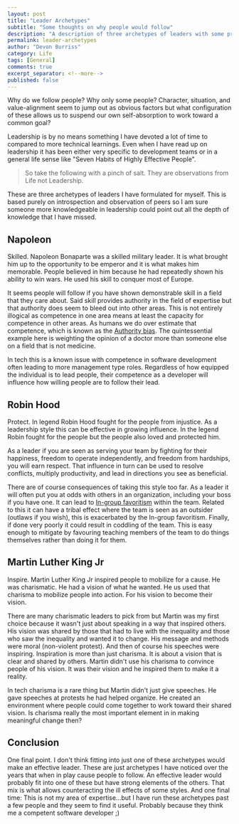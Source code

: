 ```yaml
---
layout: post
title: "Leader Archetypes"
subtitle: "Some thoughts on why people would follow"
description: "A description of three archetypes of leaders with some pros and cons of styles"
permalink: leader-archetypes
author: "Devon Burriss"
category: Life
tags: [General]
comments: true
excerpt_separator: <!--more-->
published: false
---
```


Why do we follow people? Why only some people? Character, situation, and value-alignment seem to jump out as obvious factors but what configuration of these allows us to suspend our own self-absorption to work toward a common goal?
<!--more-->
Leadership is by no means something I have devoted a lot of time to compared to more technical learnings. Even when I have read up on leadership it has been either very specific to development teams or in a general life sense like "Seven Habits of Highly Effective People".

> So take the following with a pinch of salt. They are observations from Life not Leadership.

These are three archetypes of leaders I have formulated for myself. This is based purely on introspection and observation of peers so I am sure someone more knowledgeable in leadership could point out all the depth of knowledge that I have missed.

## Napoleon

Skilled. Napoleon Bonaparte was a skilled military leader. It is what brought him up to the opportunity to be emperor and it is what makes him memorable. People believed in him because he had repeatedly shown his ability to win wars. He used his skill to conquer most of Europe.

It seems people will follow if you have shown demonstrable skill in a field that they care about. Said skill provides authority in the field of expertise but that authority does seem to bleed out into other areas. This is not entirely illogical as competence in one area means at least the capacity for competence in other areas. As humans we do over estimate that competence, which is known as the [Authority bias](https://en.wikipedia.org/wiki/Authority_bias). The quintessential example here is weighting the opinion of a doctor more than someone else on a field that is not medicine.

In tech this is a known issue with competence in software development often leading to more management type roles. Regardless of how equipped the individual is to lead people, their competence as a developer will influence how willing people are to follow their lead.

## Robin Hood

Protect. In legend Robin Hood fought for the people from injustice. As a leadership style this can be effective in growing influence. In the legend Robin fought for the people but the people also loved and protected him.

As a leader if you are seen as serving your team by fighting for their happiness, freedom to operate independently, and freedom from hardships, you will earn respect. That influence in turn can be used to resolve conflicts, multiply productivity, and lead in directions you see as beneficial.

There are of course consequences of taking this style too far. As a leader it will often put you at odds with others in an organization, including your boss if you have one. It can lead to [In-group favoritism](https://en.wikipedia.org/wiki/In-group_favoritism) within the team. Related to this it can have a tribal effect where the team is seen as an outsider (outlaws if you wish), this is exacerbated by the In-group favoritism. Finally, if done very poorly it could result in coddling of the team. This is easy enough to mitigate by favouring teaching members of the team to do things themselves rather than doing it for them.

## Martin Luther King Jr

Inspire. Martin Luther King Jr inspired people to mobilize for a cause. He was charismatic. He had a vision of what he wanted. He us used that charisma to mobilize people into action. For his vision to become their vision.

There are many charismatic leaders to pick from but Martin was my first choice because it wasn't just about speaking in a way that inspired others. His vision was shared by those that had to live with the inequality and those who saw the inequality and wanted it to change. His message and methods were moral (non-violent protest). And then of course his speeches were inspiring. Inspiration is more than just charisma. It is about a vision that is clear and shared by others. Martin didn't use his charisma to convince people of his vision. It was their vision and he inspired them to make it a reality.

In tech charisma is a rare thing but Martin didn't just give speeches. He gave speeches at protests he had helped organize. He created an environment where people could come together to work toward their shared vision. Is charisma really the most important element in in making meaningful change then?

## Conclusion

One final point. I don't think fitting into just one of these archetypes would make an effective leader. These are just archetypes I have noticed over the years that when in play cause people to follow. An effective leader would probably fit into one of these but have strong elements of the others. That mix is what allows counteracting the ill effects of some styles.
And one final time: This is not my area of expertise...but I have run these archetypes past a few people and they seem to find it useful. Probably because they think me a competent software developer ;)